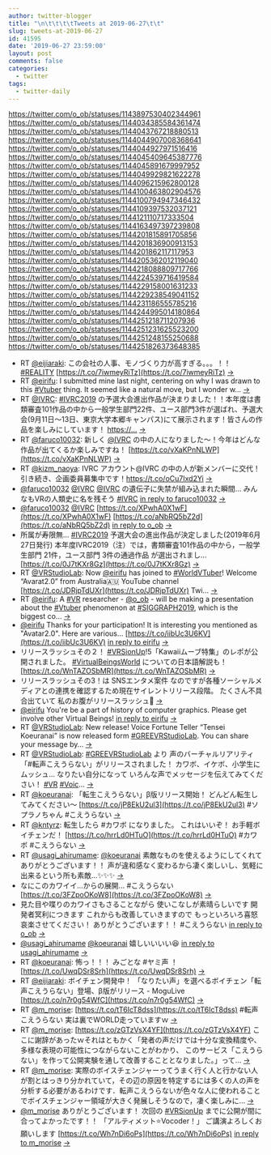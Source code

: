 ```yaml
---
author: twitter-blogger
title: "\n\t\t\t\tTweets at 2019-06-27\t\t"
slug: tweets-at-2019-06-27
id: 41595
date: '2019-06-27 23:59:00'
layout: post
comments: false
categories:
  - twitter
tags:
  - twitter-daily
---
```


https://twitter.com/o_ob/statuses/1143897530402344961 https://twitter.com/o_ob/statuses/1144034385584361474 https://twitter.com/o_ob/statuses/1144043767218880513 https://twitter.com/o_ob/statuses/1144044907008368641 https://twitter.com/o_ob/statuses/1144044927971516416 https://twitter.com/o_ob/statuses/1144045409645387776 https://twitter.com/o_ob/statuses/1144045891679997952 https://twitter.com/o_ob/statuses/1144049929821622278 https://twitter.com/o_ob/statuses/1144096215962800128 https://twitter.com/o_ob/statuses/1144100463802904576 https://twitter.com/o_ob/statuses/1144100794947346432 https://twitter.com/o_ob/statuses/1144109397532037121 https://twitter.com/o_ob/statuses/1144121110717333504 https://twitter.com/o_ob/statuses/1144163497397239808 https://twitter.com/o_ob/statuses/1144201815891705856 https://twitter.com/o_ob/statuses/1144201836900913153 https://twitter.com/o_ob/statuses/1144201862117117953 https://twitter.com/o_ob/statuses/1144205362012119040 https://twitter.com/o_ob/statuses/1144218088809717766 https://twitter.com/o_ob/statuses/1144224539716419584 https://twitter.com/o_ob/statuses/1144229158001631233 https://twitter.com/o_ob/statuses/1144229238549041152 https://twitter.com/o_ob/statuses/1144231186555785216 https://twitter.com/o_ob/statuses/1144244995014180864 https://twitter.com/o_ob/statuses/1144251218711207936 https://twitter.com/o_ob/statuses/1144251231625523200 https://twitter.com/o_ob/statuses/1144251248155250688 https://twitter.com/o_ob/statuses/1144251826373648385  

*   RT [@eijiaraki](https://twitter.com/eijiaraki): この会社の人事、モノづくり力が高すぎる。。。！！ [#REALITY](https://twitter.com/search?q=%23REALITY&src=hash) [https://t.co/7iwmeyRiTz](https://t.co/7iwmeyRiTz) [->](https://twitter.com/o_ob/statuses/1143897530402344961)
*   RT [@eirifu](https://twitter.com/eirifu): I submitted mine last night, centering on why I was drawn to this [#Vtuber](https://twitter.com/search?q=%23Vtuber&src=hash) thing. It seemed like a natural move, but I wonder w… [->](https://twitter.com/o_ob/statuses/1144034385584361474)
*   RT [@IVRC](https://twitter.com/IVRC): [#IVRC2019](https://twitter.com/search?q=%23IVRC2019&src=hash) の予選大会進出作品が決まりました！！本年度は書類審査101作品の中から一般学生部門22件、ユース部門3件が選ばれ、予選大会(9月11日〜13日、東京大学本郷キャンパス)にて展示されます！皆さんの作品を楽しみにしています！ [https://…](https://…) [->](https://twitter.com/o_ob/statuses/1144043767218880513)
*   RT [@faruco10032](https://twitter.com/faruco10032): 新しく [@IVRC](https://twitter.com/IVRC) の中の人になりました〜！今年はどんな作品が出てくるか楽しみですね！ [https://t.co/vXaKPnNLWP](https://t.co/vXaKPnNLWP) [->](https://twitter.com/o_ob/statuses/1144044907008368641)
*   RT [@kizm_naoya](https://twitter.com/kizm_naoya): IVRC アカウント@IVRC の中の人が新メンバーに交代！引き続き、企画委員募集中です！https://t.co/oCu7Ixd2Yi [->](https://twitter.com/o_ob/statuses/1144044927971516416)
*   [@faruco10032](https://twitter.com/faruco10032) [@IVRC](https://twitter.com/IVRC) [@IVRC](https://twitter.com/IVRC) の遺伝子に失禁が組み込まれた瞬間... みんなもVRの人類史に名を残そう [#IVRC](https://twitter.com/search?q=%23IVRC&src=hash) [in reply to faruco10032](https://twitter.com/faruco10032/statuses/1144042946938974209) [->](https://twitter.com/o_ob/statuses/1144045409645387776)
*   [@faruco10032](https://twitter.com/faruco10032) [@IVRC](https://twitter.com/IVRC) [https://t.co/XPwhA0X1wF](https://t.co/XPwhA0X1wF) [https://t.co/aNbRQ5bZ2d](https://t.co/aNbRQ5bZ2d) [in reply to o_ob](https://twitter.com/o_ob/statuses/1144045409645387776) [->](https://twitter.com/o_ob/statuses/1144045891679997952)
*   所属が寿限無... [#IVRC2019](https://twitter.com/search?q=%23IVRC2019&src=hash) 予選大会の進出作品が決定しました(2019年6月27日発行) 本年度IVRC2019（注）では，書類審査101作品の中から，一般学生部門 21件，ユース部門 3件の通過作品 が選出されまし… [https://t.co/0J7tKXr8Gz](https://t.co/0J7tKXr8Gz) [->](https://twitter.com/o_ob/statuses/1144049929821622278)
*   RT [@VRStudioLab](https://twitter.com/VRStudioLab): Now [@eirifu](https://twitter.com/eirifu) has joined to [#WorldVTuber](https://twitter.com/search?q=%23WorldVTuber&src=hash)! Welcome “Avarat2.0” from Australia🇦🇺 YouTube channel [https://t.co/JDRjpTdUXr](https://t.co/JDRjpTdUXr) Twi… [->](https://twitter.com/o_ob/statuses/1144096215962800128)
*   RT [@eirifu](https://twitter.com/eirifu): A [#VR](https://twitter.com/search?q=%23VR&src=hash) researcher - [@o_ob](https://twitter.com/o_ob) - will be making a presentation about the [#Vtuber](https://twitter.com/search?q=%23Vtuber&src=hash) phenomenon at [#SIGGRAPH2019](https://twitter.com/search?q=%23SIGGRAPH2019&src=hash), which is the biggest co… [->](https://twitter.com/o_ob/statuses/1144100463802904576)
*   [@eirifu](https://twitter.com/eirifu) Thanks for your participation! It is interesting you mentioned as "Avatar2.0". Here are various… [https://t.co/iibUc3U6KV](https://t.co/iibUc3U6KV) [in reply to eirifu](https://twitter.com/eirifu/statuses/1144008012580847616) [->](https://twitter.com/o_ob/statuses/1144100794947346432)
*   リリースラッシュその２！ [#VRSionUp](https://twitter.com/search?q=%23VRSionUp&src=hash)!5「Kawaiiムーブ特集」のレポが公開されました。 [#VirtualBeingsWorld](https://twitter.com/search?q=%23VirtualBeingsWorld&src=hash) についての日本語解説も！ [https://t.co/WnTAZOSbMR](https://t.co/WnTAZOSbMR) [->](https://twitter.com/o_ob/statuses/1144109397532037121)
*   リリースラッシュその3！は SNSエンタメ案件 なのですが各種ソーシャルメディアとの連携を確認するため現在サイレントリリース段階。 たくさん不具合出ていて 私のお腹がリリースラッシュ🚽 [->](https://twitter.com/o_ob/statuses/1144121110717333504)
*   [@eirifu](https://twitter.com/eirifu) You're be a part of history of computer graphics. Please get involve other Virtual Beings! [in reply to eirifu](https://twitter.com/eirifu/statuses/1144130020241113088) [->](https://twitter.com/o_ob/statuses/1144163497397239808)
*   RT [@VRStudioLab](https://twitter.com/VRStudioLab): New release! Voice Fortune Teller “Tensei Koeuranai” is now released form [#GREEVRStudioLab](https://twitter.com/search?q=%23GREEVRStudioLab&src=hash). You can share your message by… [->](https://twitter.com/o_ob/statuses/1144201815891705856)
*   RT [@VRStudioLab](https://twitter.com/VRStudioLab): [#GREEVRStudioLab](https://twitter.com/search?q=%23GREEVRStudioLab&src=hash) より 声のバーチャルリアリティ 「#転声こえうらない」がリリースされました！ カワボ、イケボ、小学生にムッシュ... なりたい自分になって いろんな声でメッセージを伝えてみてください！ [#VR](https://twitter.com/search?q=%23VR&src=hash) [#Voic](https://twitter.com/search?q=%23Voic&src=hash)… [->](https://twitter.com/o_ob/statuses/1144201836900913153)
*   RT [@koeuranai](https://twitter.com/koeuranai): 「転生こえうらない」β版リリース開始！ どんどん転生してみてください〜 [https://t.co/jP8EkU2ul3](https://t.co/jP8EkU2ul3) #ソプラノちゃん #こえうらない [->](https://twitter.com/o_ob/statuses/1144201862117117953)
*   RT [@kntyrz](https://twitter.com/kntyrz): 転生したら #カワボ になりました。 これはいいぞ！ お手軽ボイチェンだ！ [https://t.co/hrrLd0HTuO](https://t.co/hrrLd0HTuO) #カワボ #こえうらない [->](https://twitter.com/o_ob/statuses/1144205362012119040)
*   RT [@usagi_ahirumame](https://twitter.com/usagi_ahirumame): [@koeuranai](https://twitter.com/koeuranai) 素敵なものを使えるようにしてくれてありがとうございます！！ 声が違和感なく変わるから凄く楽しいし、気軽に出来るという所も素敵…✨✨✨ [->](https://twitter.com/o_ob/statuses/1144218088809717766)
*   なにこのカワイイ...からの展開... #こえうらない [https://t.co/3FZpoOKoW8](https://t.co/3FZpoOKoW8) [->](https://twitter.com/o_ob/statuses/1144224539716419584)
*   見た目や喋りのカワイさもさることながら 使いこなしが素晴らしいです 開発者冥利につきます これからも改善していきますので もっといろいろ喜怒哀楽させてください！ ありがとうございます！！ #こえうらない [in reply to o_ob](https://twitter.com/o_ob/statuses/1144224539716419584) [->](https://twitter.com/o_ob/statuses/1144229158001631233)
*   [@usagi_ahirumame](https://twitter.com/usagi_ahirumame) [@koeuranai](https://twitter.com/koeuranai) 嬉しいいいい😆 [in reply to usagi_ahirumame](https://twitter.com/usagi_ahirumame/statuses/1144212223440539648) [->](https://twitter.com/o_ob/statuses/1144229238549041152)
*   RT [@koeuranai](https://twitter.com/koeuranai): 怖っ！！！ みごとな #ヤミ声 ！ [https://t.co/UwqDSr8Srh](https://t.co/UwqDSr8Srh) [->](https://twitter.com/o_ob/statuses/1144231186555785216)
*   RT [@eijiaraki](https://twitter.com/eijiaraki): ボイチェン開発中！ 「なりたい声」を選べるボイチェン「転声こえうらない」登場、β版がリリース - MoguLive [https://t.co/n7r0g54WfC](https://t.co/n7r0g54WfC) [->](https://twitter.com/o_ob/statuses/1144244995014180864)
*   RT [@m_morise](https://twitter.com/m_morise): [https://t.co/tT6IcT8dss](https://t.co/tT6IcT8dss) #転声こえうらない 実は裏でWORLD走っていますｗ [->](https://twitter.com/o_ob/statuses/1144251218711207936)
*   RT [@m_morise](https://twitter.com/m_morise): [https://t.co/zGTzVsX4YF](https://t.co/zGTzVsX4YF) ここに謝辞があったｗそれはともかく「発者の声だけでは十分な変換精度や、多様な表現の可能性につながらないことがわかり、 このサービス「こえうらない」を作って公開実験を通して改善することとなりました。」って… [->](https://twitter.com/o_ob/statuses/1144251231625523200)
*   RT [@m_morise](https://twitter.com/m_morise): 実際のボイスチェンジャーってうまく行く人と行かない人が割とはっきり分かれていて，その辺の原因を特定するには多くの人の声を分析する必要があるわけです．転声こえうらないが色々な人に使われることでボイスチェンジャー領域が大きく発展しそうなので，凄く楽しみに… [->](https://twitter.com/o_ob/statuses/1144251248155250688)
*   [@m_morise](https://twitter.com/m_morise) ありがとうございます！ 次回の [#VRSionUp](https://twitter.com/search?q=%23VRSionUp&src=hash) までに公開が間に合ってよかったです！！ 「アルティメット⭐️Vocoder！」 ご講演よろしくお願いします [https://t.co/Wh7nDi6oPs](https://t.co/Wh7nDi6oPs) [in reply to m_morise](https://twitter.com/m_morise/statuses/1144216405870436353) [->](https://twitter.com/o_ob/statuses/1144251826373648385)
